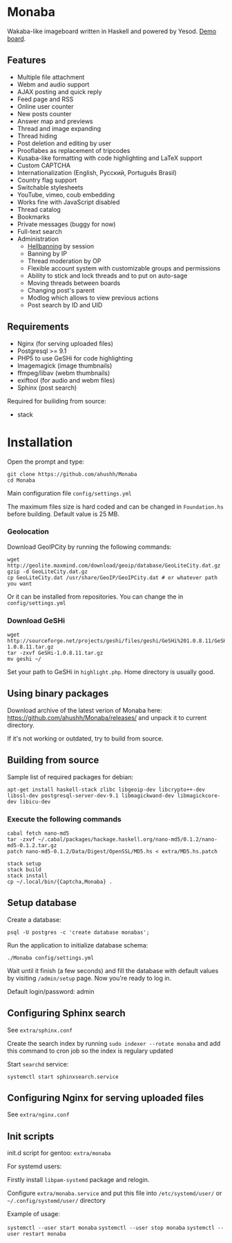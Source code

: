 Monaba
======

Wakaba-like imageboard written in Haskell and powered by Yesod. [Demo board](http://haibane.ru).

Features
------
* Multiple file attachment
* Webm and audio support
* AJAX posting and quick reply
* Feed page and RSS
* Online user counter
* New posts counter
* Answer map and previews
* Thread and image expanding
* Thread hiding
* Post deletion and editing by user
* Prooflabes as replacement of tripcodes
* Kusaba-like formatting with code highlighting and LaTeX support
* Custom CAPTCHA
* Internationalization (English, Русский, Português Brasil)
* Country flag support
* Switchable stylesheets
* YouTube, vimeo, coub embedding
* Works fine with JavaScript disabled
* Thread catalog
* Bookmarks
* Private messages (buggy for now)
* Full-text search
* Administration
    - [Hellbanning](http://en.wikipedia.org/wiki/Hellbanning) by session
    - Banning by IP
    - Thread moderation by OP
    - Flexible account system with customizable groups and permissions
    - Ability to stick and lock threads and to put on auto-sage
    - Moving threads between boards
    - Changing post's parent
    - Modlog which allows to view previous actions
    - Post search by ID and UID

Requirements
------
* Nginx (for serving uploaded files)
* Postgresql >= 9.1
* PHP5 to use GeSHi for code highlighting
* Imagemagick (image thumbnails)
* ffmpeg/libav (webm thumbnails)
* exiftool (for audio and webm files)
* Sphinx (post search)

Required for builiding from source:

* stack

Installation
======

Open the prompt and type:

    git clone https://github.com/ahushh/Monaba
    cd Monaba

Main configuration file `config/settings.yml`

The maximum files size is hard coded and can be changed in `Foundation.hs` before building. Default value is 25 MB.

### Geolocation

Download GeoIPCity by running the following commands:

    wget http://geolite.maxmind.com/download/geoip/database/GeoLiteCity.dat.gz
    gzip -d GeoLiteCity.dat.gz
    cp GeoLiteCity.dat /usr/share/GeoIP/GeoIPCity.dat # or whatever path you want

Or it can be installed from repositories. You can change the  in `config/settings.yml`

### Download GeSHi

    wget http://sourceforge.net/projects/geshi/files/geshi/GeSHi%201.0.8.11/GeSHi-1.0.8.11.tar.gz
    tar -zxvf GeSHi-1.0.8.11.tar.gz
    mv geshi ~/

Set your path to GeSHi in `highlight.php`. Home directory is usually good.

## Using binary packages

Download archive of the latest verion of Monaba here: https://github.com/ahushh/Monaba/releases/ and unpack it to current directory. 

If it's not working or outdated, try to build from source.

## Building from source

Sample list of required packages for debian:

    apt-get install haskell-stack zlibc libgeoip-dev libcrypto++-dev libssl-dev postgresql-server-dev-9.1 libmagickwand-dev libmagickcore-dev libicu-dev

### Execute the following commands

    cabal fetch nano-md5
    tar -zxvf ~/.cabal/packages/hackage.haskell.org/nano-md5/0.1.2/nano-md5-0.1.2.tar.gz
    patch nano-md5-0.1.2/Data/Digest/OpenSSL/MD5.hs < extra/MD5.hs.patch

    stack setup
    stack build
    stack install
    cp ~/.local/bin/{Captcha,Monaba} .

## Setup database

Create a database:

    psql -U postgres -c 'create database monabas';

Run the application to initialize database schema:

    ./Monaba config/settings.yml

Wait until it finish (a few seconds) and fill the database with default values by visiting `/admin/setup` page. Now you're ready to log in.

Default login/password: admin

## Configuring Sphinx search

See `extra/sphinx.conf`

Create the search index by running `sudo indexer --rotate monaba` and add this command to cron job so the index is regulary updated

Start `searchd` service:

`systemctl start sphinxsearch.service`

## Configuring Nginx for serving uploaded files

See `extra/nginx.conf`

## Init scripts

init.d script for gentoo: `extra/monaba`

For systemd users:

Firstly install `libpam-systemd` package and relogin.

Configure `extra/monaba.service` and put this file into `/etc/systemd/user/` or `~/.config/systemd/user/` directory

Example of usage:

`systemctl --user start monaba`
`systemctl --user stop monaba`
`systemctl --user restart monaba`

